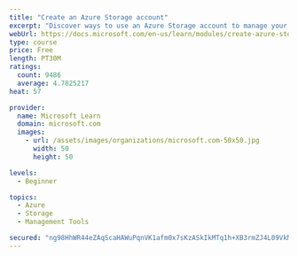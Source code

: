 ```yaml
---
title: "Create an Azure Storage account"
excerpt: "Discover ways to use an Azure Storage account to manage your data for billing, access, and storage location of your blobs, files, queues, and tables."
webUrl: https://docs.microsoft.com/en-us/learn/modules/create-azure-storage-account/
type: course
price: Free
length: PT30M
ratings:
  count: 9486
  average: 4.7825217
heat: 57

provider:
  name: Microsoft Learn
  domain: microsoft.com
  images:
    - url: /assets/images/organizations/microsoft.com-50x50.jpg
      width: 50
      height: 50

levels:
  - Beginner

topics:
  - Azure
  - Storage
  - Management Tools

secured: "ng98HhWR44eZAqScaHAWuPqnVK1afm0x7sKzASkIkMTq1h+XB3rmZJ4L09VkMWu1PlPhcGnuJ0iYwK3j7pdgftv0vShtPMGl7vlwWTO2sTqNfLp1W/qdsIrhQUkFNIzKLZW6dRz3YDvsilEH0b8FTZYNnDdFUNG1BvivyddeUWCif6cGUb6DAdLgam9vF7LSEDsCoM8Z5LEGkth7eL1jU6X6J24zSS4x3WrMrBZja3fGQ+zsnK/NHsPg07dh6Jv1pYJbATkogsNOBTyjVPKbd4f9o5bvJoTax7Qyzq1uNpysXFr7xUffRRq2JBlMyVP5t1IeA7diar1Tci6yGTnCBJ+DIHpbY9RyyA/053p8aOeMH11TtgrzCk0/oRI+S+n7/9RHuU45yysDmz8R/kimdjb8+hfSPkqpPMeKmdQZyIg=;N1OdCGMKD6UBuDtwfFWwTg=="
---
```



